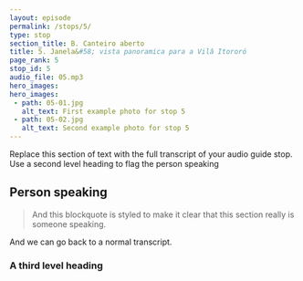```yaml
---
layout: episode
permalink: /stops/5/
type: stop
section_title: B. Canteiro aberto
title: 5. Janela&#58; vista panoramica para a Vilâ Itororó
page_rank: 5
stop_id: 5
audio_file: 05.mp3
hero_images:
hero_images:
 - path: 05-01.jpg
   alt_text: First example photo for stop 5
 - path: 05-02.jpg
   alt_text: Second example photo for stop 5
---
```


Replace this section of text with the full transcript of your audio guide stop. Use a second level heading to flag the person speaking

## Person speaking

> And this blockquote is styled to make it clear that this section really is someone speaking.

And we can go back to a normal transcript.

### A third level heading

